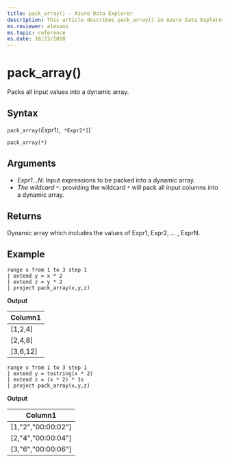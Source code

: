 ```yaml
---
title: pack_array() - Azure Data Explorer
description: This article describes pack_array() in Azure Data Explorer.
ms.reviewer: alexans
ms.topic: reference
ms.date: 10/23/2018
---
```

# pack_array()

Packs all input values into a dynamic array.

## Syntax

`pack_array(`*Expr1*`[`,` *Expr2*]`)`

`pack_array(*)`

## Arguments

* *Expr1...N*: Input expressions to be packed into a dynamic array.
* *The wildcard `*`*: providing the wildcard `*` will pack all input columns into a dynamic array.

## Returns

Dynamic array which includes the values of Expr1, Expr2, ... , ExprN.

## Example

<!-- csl: https://help.kusto.windows.net/Samples -->
```kusto
range x from 1 to 3 step 1
| extend y = x * 2
| extend z = y * 2
| project pack_array(x,y,z)
```

**Output**

|Column1|
|---|
|[1,2,4]|
|[2,4,8]|
|[3,6,12]|

<!-- csl: https://help.kusto.windows.net/Samples -->
```kusto
range x from 1 to 3 step 1
| extend y = tostring(x * 2)
| extend z = (x * 2) * 1s
| project pack_array(x,y,z)
```

**Output**

|Column1|
|---|
|[1,"2","00:00:02"]|
|[2,"4","00:00:04"]|
|[3,"6","00:00:06"]|
